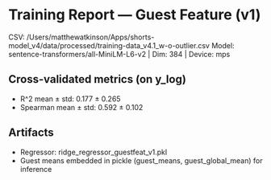 # Training Report — Guest Feature (v1)

CSV: /Users/matthewatkinson/Apps/shorts-model_v4/data/processed/training-data_v4.1_w-o-outlier.csv
Model: sentence-transformers/all-MiniLM-L6-v2 | Dim: 384 | Device: mps

## Cross-validated metrics (on y_log)

- R^2 mean ± std: 0.177 ± 0.265
- Spearman mean ± std: 0.592 ± 0.102

## Artifacts

- Regressor: ridge_regressor_guestfeat_v1.pkl
- Guest means embedded in pickle (guest_means, guest_global_mean) for inference